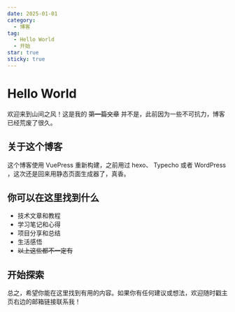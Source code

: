 ```yaml
---
date: 2025-01-01
category:
  - 博客
tag:
  - Hello World
  - 开始
star: true
sticky: true
---
```


# Hello World

欢迎来到山间之风！这是我的 ~~第一篇文章~~ 并不是，此前因为一些不可抗力，博客已经荒废了很久。

## 关于这个博客

这个博客使用 VuePress 重新构建，之前用过 hexo、 Typecho 或者 WordPress ，这次还是回来用静态页面生成器了，真香。

## 你可以在这里找到什么

- 技术文章和教程
- 学习笔记和心得
- 项目分享和总结
- 生活感悟
- ~~以上这些都不一定有~~

## 开始探索

总之，希望你能在这里找到有用的内容。如果你有任何建议或想法，欢迎随时戳主页右边的邮箱链接联系我！

